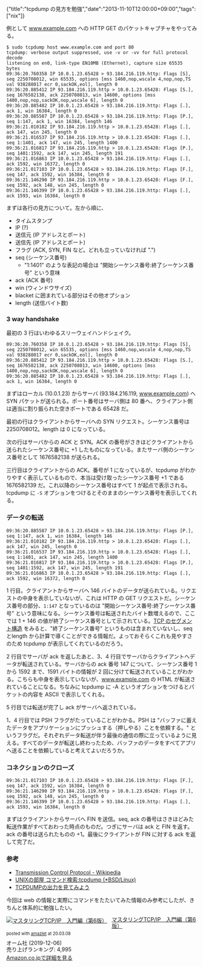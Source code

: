 {"title":"tcpdump の見方を勉強","date":"2013-11-10T12:00:00+09:00","tags":["nix"]}

例として www.example.com への HTTP GET のパケットキャプチャをやってみる。

    $ sudo tcpdump host www.example.com and port 80
    tcpdump: verbose output suppressed, use -v or -vv for full protocol decode
    listening on en0, link-type EN10MB (Ethernet), capture size 65535 bytes
    09:36:20.760358 IP 10.0.1.23.65428 > 93.184.216.119.http: Flags [S], seq 2250708012, win 65535, options [mss 1460,nop,wscale 4,nop,nop,TS val 938288017 ecr 0,sackOK,eol], length 0
    09:36:20.885412 IP 93.184.216.119.http > 10.0.1.23.65428: Flags [S.], seq 1676582138, ack 2250708013, win 14600, options [mss 1400,nop,nop,sackOK,nop,wscale 6], length 0
    09:36:20.885482 IP 10.0.1.23.65428 > 93.184.216.119.http: Flags [.], ack 1, win 16384, length 0
    09:36:20.885587 IP 10.0.1.23.65428 > 93.184.216.119.http: Flags [P.], seq 1:147, ack 1, win 16384, length 146
    09:36:21.010182 IP 93.184.216.119.http > 10.0.1.23.65428: Flags [.], ack 147, win 245, length 0
    09:36:21.016537 IP 93.184.216.119.http > 10.0.1.23.65428: Flags [.], seq 1:1401, ack 147, win 245, length 1400
    09:36:21.016817 IP 93.184.216.119.http > 10.0.1.23.65428: Flags [P.], seq 1401:1592, ack 147, win 245, length 191
    09:36:21.016863 IP 10.0.1.23.65428 > 93.184.216.119.http: Flags [.], ack 1592, win 16372, length 0
    09:36:21.017103 IP 10.0.1.23.65428 > 93.184.216.119.http: Flags [F.], seq 147, ack 1592, win 16384, length 0
    09:36:21.146290 IP 93.184.216.119.http > 10.0.1.23.65428: Flags [F.], seq 1592, ack 148, win 245, length 0
    09:36:21.146399 IP 10.0.1.23.65428 > 93.184.216.119.http: Flags [.], ack 1593, win 16384, length 0

まずは各行の見方について。左から順に、

- タイムスタンプ
- IP (?)
- 送信元 (IP アドレスとポート)
- 送信先 (IP アドレスとポート)
- フラグ (ACK, SYN, FIN など。どれも立っていなければ ".")
- seq (シーケンス番号)
  - "1:1401" のような表記の場合は "開始シーケンス番号:終了シーケンス番号" という意味
- ack (ACK 番号)
- win (ウィンドウサイズ)
- blacket に囲まれている部分はその他オプション
- length (送信バイト数)

### 3 way handshake

最初の 3 行はいわゆるスリーウェイハンドシェイク。

    09:36:20.760358 IP 10.0.1.23.65428 > 93.184.216.119.http: Flags [S], seq 2250708012, win 65535, options [mss 1460,nop,wscale 4,nop,nop,TS val 938288017 ecr 0,sackOK,eol], length 0
    09:36:20.885412 IP 93.184.216.119.http > 10.0.1.23.65428: Flags [S.], seq 1676582138, ack 2250708013, win 14600, options [mss 1400,nop,nop,sackOK,nop,wscale 6], length 0
    09:36:20.885482 IP 10.0.1.23.65428 > 93.184.216.119.http: Flags [.], ack 1, win 16384, length 0

まずはローカル (10.0.1.23) からサーバ (93.184.216.119, www.example.com) へ SYN パケットが送られる。ポート番号はサーバ側は 80 番へ、クライアント側は適当に割り振られた空きポートである 65428 だ。

最初の行はクライアントからサーバへの SYN リクエスト。シーケンス番号は 2250708012。length は 0 になっている。

次の行はサーバからの ACK と SYN。ACK の番号がさきほどクライアントから送られたシーケンス番号に +1 したものになっている。またサーバ側のシーケンス番号として 1676582138 が送られる。

三行目はクライアントからの ACK。番号が 1 になっているが、tcpdump がわかりやすく表示しているもので、本当は受け取ったシーケンス番号 +1 である 1676582139 だ。これ以降のシーケンス番号はすべて 1 が起点で表示される。tcpdump に `-S` オプションをつけるとそのままのシーケンス番号を表示してくれる。

### データの転送

    09:36:20.885587 IP 10.0.1.23.65428 > 93.184.216.119.http: Flags [P.], seq 1:147, ack 1, win 16384, length 146
    09:36:21.010182 IP 93.184.216.119.http > 10.0.1.23.65428: Flags [.], ack 147, win 245, length 0
    09:36:21.016537 IP 93.184.216.119.http > 10.0.1.23.65428: Flags [.], seq 1:1401, ack 147, win 245, length 1400
    09:36:21.016817 IP 93.184.216.119.http > 10.0.1.23.65428: Flags [P.], seq 1401:1592, ack 147, win 245, length 191
    09:36:21.016863 IP 10.0.1.23.65428 > 93.184.216.119.http: Flags [.], ack 1592, win 16372, length 0

1 行目。クライアントからサーバへ 146 バイトのデータが送られている。リクエストの中身を表示していないが、これは HTTP の GET リクエストだ。シーケンス番号の部分、`1:147` となっているのは "開始シーケンス番号:終了シーケンス番号" という意味になる。シーケンス番号は転送されたバイト数増えるので、ここでは 1 + 146 の値が終了シーケンス番号として示されている。[TCP のセグメント構造](http://ja.wikipedia.org/wiki/Transmission_Control_Protocol#TCP.E3.82.BB.E3.82.B0.E3.83.A1.E3.83.B3.E3.83.88.E6.A7.8B.E9.80.A0) をみると、"終了シーケンス番号" というものは含まれていないし、seq とlength から計算で導くことができる情報だ。よっておそらくこれも見やすさのため tcpdump が表示してくれているのだろう。

2 行目でサーバが ack を返したあと、3、4 行目でサーバからクライアントへデータが転送されている。サーバからの ack 番号 147 について、シーケンス番号 1 から 1592 まで、1591 バイトの情報が 2 回に分けて転送されていることがわかる。こちらも中身を表示していないが、www.example.com の HTML が転送されていることになる。ちなみに tcpdump に -A というオプションをつけるとパケットの内容を ASCII で表示してくれる。

5 行目では転送が完了し ack がサーバへ返されている。

1、4 行目では PSH フラグがたっていることがわかる。PSH は "バッファに蓄えたデータをアプリケーションにプッシュする（押しやる）ことを依頼する。" というフラグだ。それぞれデータ転送が伴う最後の通信の際に立っているように見える。すべてのデータが転送し終わったため、バッファのデータをすべてアプリへ送ることを依頼していると考えてよいだろうか。

### コネクションのクローズ

    09:36:21.017103 IP 10.0.1.23.65428 > 93.184.216.119.http: Flags [F.], seq 147, ack 1592, win 16384, length 0
    09:36:21.146290 IP 93.184.216.119.http > 10.0.1.23.65428: Flags [F.], seq 1592, ack 148, win 245, length 0
    09:36:21.146399 IP 10.0.1.23.65428 > 93.184.216.119.http: Flags [.], ack 1593, win 16384, length 0

まずはクライアントからサーバへ FIN を送信。seq, ack の番号はさきほどみた転送作業がすべておわった時点のものだ。つぎにサーバは ack と FIN を返す。ack の番号は送られたものの +1。最後にクライアントが FIN に対する ack を返して完了だ。

### 参考

- [Transmission Control Protocol - Wikipedia](http://ja.wikipedia.org/wiki/Transmission_Control_Protocol)
- [UNIXの部屋 コマンド検索:tcpdump (*BSD/Linux)](http://x68000.q-e-d.net/~68user/unix/pickup?tcpdump)
- [TCPDUMPの出力を見てみよう](http://net-newbie.com/tcpip/tcp/tcpdump.html)

今回は web の情報と実際にコマンドをたたいてみた情報のみ参考にしたが、きちんと体系的に勉強したい。

<div class="amazlet-box" style="margin-bottom:0px;"><div class="amazlet-image" style="float:left;margin:0px 12px 1px 0px;"><a href="http://www.amazon.co.jp/exec/obidos/ASIN/B0827QNDNT/pleasesleep-22/ref=nosim/" name="amazletlink" target="_blank"><img src="https://images-fe.ssl-images-amazon.com/images/I/41GcGJkZ-6L._SL160_.jpg" alt="マスタリングTCP/IP　入門編（第6版）" style="border: none;" /></a></div><div class="amazlet-info" style="line-height:120%; margin-bottom: 10px"><div class="amazlet-name" style="margin-bottom:10px;line-height:120%"><a href="http://www.amazon.co.jp/exec/obidos/ASIN/B0827QNDNT/pleasesleep-22/ref=nosim/" name="amazletlink" target="_blank">マスタリングTCP/IP　入門編（第6版）</a><div class="amazlet-powered-date" style="font-size:80%;margin-top:5px;line-height:120%">posted with <a href="http://www.amazlet.com/" title="amazlet" target="_blank">amazlet</a> at 20.03.08</div></div><div class="amazlet-detail">オーム社 (2019-12-06)<br />売り上げランキング: 4,995<br /></div><div class="amazlet-sub-info" style="float: left;"><div class="amazlet-link" style="margin-top: 5px"><a href="http://www.amazon.co.jp/exec/obidos/ASIN/B0827QNDNT/pleasesleep-22/ref=nosim/" name="amazletlink" target="_blank">Amazon.co.jpで詳細を見る</a></div></div></div><div class="amazlet-footer" style="clear: left"></div></div>
